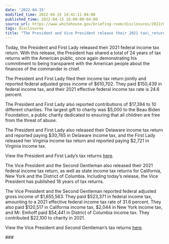 ```yaml
---
date: '2022-04-15'
modified_time: 2022-04-15 14:41:11-04:00
published_time: 2022-04-15 16:00:00-04:00
source_url: https://www.whitehouse.gov/briefing-room/disclosures/2022/04/15/the-president-and-vice-president-release-their-2021-tax-returns/
tags: disclosures
title: "The President and Vice President release their 2021 tax\_returns"
---
```

 
Today, the President and First Lady released their 2021 federal income
tax return. With this release, the President has shared a total of 24
years of tax returns with the American public, once again demonstrating
his commitment to being transparent with the American people about the
finances of the commander in chief. 

The President and First Lady filed their income tax return jointly and
reported federal adjusted gross income of $610,702. They paid $150,439
in federal income tax, and their 2021 effective federal income tax rate
is 24.6 percent.

The President and First Lady also reported contributions of $17,394 to
10 different charities. The largest gift to charity was $5,000 to the
Beau Biden Foundation, a public charity dedicated to ensuring that all
children are free from the threat of abuse.

The President and First Lady also released their Delaware income tax
return and reported paying $30,765 in Delaware income tax, and the First
Lady released her Virginia income tax return and reported paying $2,721
in Virginia income tax.

View the President and First Lady’s tax returns
[here](https://www.whitehouse.gov/wp-content/uploads/2022/04/2022-04-15-POTUS-Redacted-2021-Federal-and-State-Returns.pdf).

The Vice President and the Second Gentleman also released their 2021
federal income tax return, as well as state income tax returns for
California, New York and the District of Columbia. Including today’s
release, the Vice President has published 18 years of tax returns. 

The Vice President and the Second Gentleman reported federal adjusted
gross income of $1,655,563. They paid $523,371 in federal income tax,
amounting to a 2021 effective federal income tax rate of 31.6 percent.
They also paid $120,517 in California income tax, $2,044 in New York
income tax, and Mr. Emhoff paid $54,441 in District of Columbia income
tax. They contributed $22,100 to charity in 2021.

View the Vice President and Second Gentleman’s tax returns
[here](https://www.whitehouse.gov/wp-content/uploads/2022/04/2022-04-15-VPOTUS-Redacted-2021-Federal-and-State-Returns.pdf).

\###

